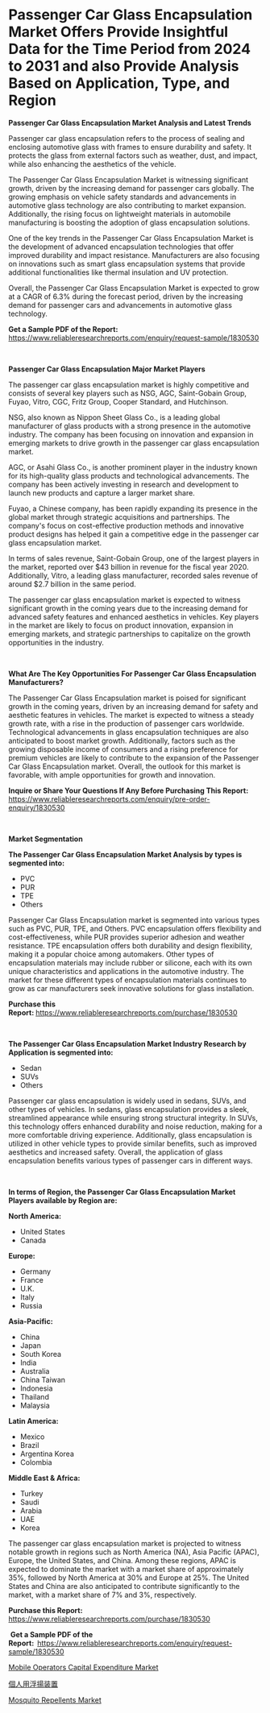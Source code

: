 <p><h1>Passenger Car Glass Encapsulation Market Offers Provide Insightful Data for the Time Period from 2024 to 2031 and also Provide Analysis Based on Application, Type, and Region</h1></p><p><strong>Passenger Car Glass Encapsulation Market Analysis and Latest Trends</strong></p>
<p><p>Passenger car glass encapsulation refers to the process of sealing and enclosing automotive glass with frames to ensure durability and safety. It protects the glass from external factors such as weather, dust, and impact, while also enhancing the aesthetics of the vehicle.</p><p>The Passenger Car Glass Encapsulation Market is witnessing significant growth, driven by the increasing demand for passenger cars globally. The growing emphasis on vehicle safety standards and advancements in automotive glass technology are also contributing to market expansion. Additionally, the rising focus on lightweight materials in automobile manufacturing is boosting the adoption of glass encapsulation solutions.</p><p>One of the key trends in the Passenger Car Glass Encapsulation Market is the development of advanced encapsulation technologies that offer improved durability and impact resistance. Manufacturers are also focusing on innovations such as smart glass encapsulation systems that provide additional functionalities like thermal insulation and UV protection.</p><p>Overall, the Passenger Car Glass Encapsulation Market is expected to grow at a CAGR of 6.3% during the forecast period, driven by the increasing demand for passenger cars and advancements in automotive glass technology.</p></p>
<p><strong>Get a Sample PDF of the Report:&nbsp;</strong> <a href="https://www.reliableresearchreports.com/enquiry/request-sample/1830530">https://www.reliableresearchreports.com/enquiry/request-sample/1830530</a></p>
<p>&nbsp;</p>
<p><strong>Passenger Car Glass Encapsulation Major Market Players</strong></p>
<p><p>The passenger car glass encapsulation market is highly competitive and consists of several key players such as NSG, AGC, Saint-Gobain Group, Fuyao, Vitro, CGC, Fritz Group, Cooper Standard, and Hutchinson. </p><p>NSG, also known as Nippon Sheet Glass Co., is a leading global manufacturer of glass products with a strong presence in the automotive industry. The company has been focusing on innovation and expansion in emerging markets to drive growth in the passenger car glass encapsulation market.</p><p>AGC, or Asahi Glass Co., is another prominent player in the industry known for its high-quality glass products and technological advancements. The company has been actively investing in research and development to launch new products and capture a larger market share.</p><p>Fuyao, a Chinese company, has been rapidly expanding its presence in the global market through strategic acquisitions and partnerships. The company's focus on cost-effective production methods and innovative product designs has helped it gain a competitive edge in the passenger car glass encapsulation market.</p><p>In terms of sales revenue, Saint-Gobain Group, one of the largest players in the market, reported over $43 billion in revenue for the fiscal year 2020. Additionally, Vitro, a leading glass manufacturer, recorded sales revenue of around $2.7 billion in the same period.</p><p>The passenger car glass encapsulation market is expected to witness significant growth in the coming years due to the increasing demand for advanced safety features and enhanced aesthetics in vehicles. Key players in the market are likely to focus on product innovation, expansion in emerging markets, and strategic partnerships to capitalize on the growth opportunities in the industry.</p></p>
<p>&nbsp;</p>
<p><strong>What Are The Key Opportunities For Passenger Car Glass Encapsulation Manufacturers?</strong></p>
<p><p>The Passenger Car Glass Encapsulation market is poised for significant growth in the coming years, driven by an increasing demand for safety and aesthetic features in vehicles. The market is expected to witness a steady growth rate, with a rise in the production of passenger cars worldwide. Technological advancements in glass encapsulation techniques are also anticipated to boost market growth. Additionally, factors such as the growing disposable income of consumers and a rising preference for premium vehicles are likely to contribute to the expansion of the Passenger Car Glass Encapsulation market. Overall, the outlook for this market is favorable, with ample opportunities for growth and innovation.</p></p>
<p><strong>Inquire or Share Your Questions If Any Before Purchasing This Report:</strong> <a href="https://www.reliableresearchreports.com/enquiry/pre-order-enquiry/1830530">https://www.reliableresearchreports.com/enquiry/pre-order-enquiry/1830530</a></p>
<p>&nbsp;</p>
<p><strong>Market Segmentation</strong></p>
<p><strong>The Passenger Car Glass Encapsulation Market Analysis by types is segmented into:</strong></p>
<p><ul><li>PVC</li><li>PUR</li><li>TPE</li><li>Others</li></ul></p>
<p><p>Passenger Car Glass Encapsulation market is segmented into various types such as PVC, PUR, TPE, and Others. PVC encapsulation offers flexibility and cost-effectiveness, while PUR provides superior adhesion and weather resistance. TPE encapsulation offers both durability and design flexibility, making it a popular choice among automakers. Other types of encapsulation materials may include rubber or silicone, each with its own unique characteristics and applications in the automotive industry. The market for these different types of encapsulation materials continues to grow as car manufacturers seek innovative solutions for glass installation.</p></p>
<p><strong>Purchase this Report:&nbsp;</strong><a href="https://www.reliableresearchreports.com/purchase/1830530">https://www.reliableresearchreports.com/purchase/1830530</a></p>
<p>&nbsp;</p>
<p><strong>The Passenger Car Glass Encapsulation Market Industry Research by Application is segmented into:</strong></p>
<p><ul><li>Sedan</li><li>SUVs</li><li>Others</li></ul></p>
<p><p>Passenger car glass encapsulation is widely used in sedans, SUVs, and other types of vehicles. In sedans, glass encapsulation provides a sleek, streamlined appearance while ensuring strong structural integrity. In SUVs, this technology offers enhanced durability and noise reduction, making for a more comfortable driving experience. Additionally, glass encapsulation is utilized in other vehicle types to provide similar benefits, such as improved aesthetics and increased safety. Overall, the application of glass encapsulation benefits various types of passenger cars in different ways.</p></p>
<p>&nbsp;</p>
<p><strong>In terms of Region, the Passenger Car Glass Encapsulation Market Players available by Region are:</strong></p>
<p>
    <p> <strong> North America: </strong>
        <ul>
            <li>United States</li>
            <li>Canada</li>
        </ul>
        </p> 
    <p> <strong> Europe: </strong>
        <ul>
            <li>Germany</li>
            <li>France</li>
            <li>U.K.</li>
            <li>Italy</li>
            <li>Russia</li>
        </ul>
        </p> 
    <p> <strong> Asia-Pacific: </strong>
        <ul>
            <li>China</li>
            <li>Japan</li>
            <li>South Korea</li>
            <li>India</li>
            <li>Australia</li>
            <li>China Taiwan</li>
            <li>Indonesia</li>
            <li>Thailand</li>
            <li>Malaysia</li>
        </ul>
        </p> 
    <p> <strong> Latin America: </strong>
        <ul>
            <li>Mexico</li>
            <li>Brazil</li>
            <li>Argentina Korea</li>
            <li>Colombia</li>
        </ul>
        </p> 
    <p> <strong> Middle East & Africa: </strong>
        <ul>
            <li>Turkey</li>
            <li>Saudi</li>
            <li>Arabia</li>
            <li>UAE</li>
            <li>Korea</li>
        </ul>
    </p>
    </p>
<p><p>The passenger car glass encapsulation market is projected to witness notable growth in regions such as North America (NA), Asia Pacific (APAC), Europe, the United States, and China. Among these regions, APAC is expected to dominate the market with a market share of approximately 35%, followed by North America at 30% and Europe at 25%. The United States and China are also anticipated to contribute significantly to the market, with a market share of 7% and 3%, respectively.</p></p>
<p><strong>Purchase this Report: </strong><a href="https://www.reliableresearchreports.com/purchase/1830530">https://www.reliableresearchreports.com/purchase/1830530</a></p>
<p>&nbsp;<strong>Get a Sample PDF of the Report:&nbsp;&nbsp;</strong><a href="https://www.reliableresearchreports.com/enquiry/request-sample/1830530">https://www.reliableresearchreports.com/enquiry/request-sample/1830530</a></p>
<p><strong></strong></p>
<p><p><a href="https://view.publitas.com/reportprime-1/mobile-operators-capital-expenditure-market-size-market-trends-and-growth-outlook-forecasted-for-period-from-2023-to-2030/">Mobile Operators Capital Expenditure Market</a></p><p><a href="https://medium.com/@jerelschulit20231/%E5%80%8B%E4%BA%BA%E7%94%A8%E3%83%95%E3%83%AD%E3%83%BC%E3%83%86%E3%83%BC%E3%82%B7%E3%83%A7%E3%83%B3%E3%83%87%E3%83%90%E3%82%A4%E3%82%B9%E5%B8%82%E5%A0%B4%E3%81%AE%E5%88%86%E6%9E%90-%E3%82%B0%E3%83%AD%E3%83%BC%E3%83%90%E3%83%AB%E6%A5%AD%E7%95%8C%E3%81%AE%E5%B1%95%E6%9C%9B%E3%81%A8%E4%BA%88%E6%B8%AC-2024%E5%B9%B4%E3%81%8B%E3%82%892031%E5%B9%B4-3b32bc522842">個人用浮揚装置</a></p><p><a href="https://view.publitas.com/reportprime-1/mosquito-repellents-market-size-market-share-and-global-market-analysis-report-2023-2030/">Mosquito Repellents Market</a></p></p>
